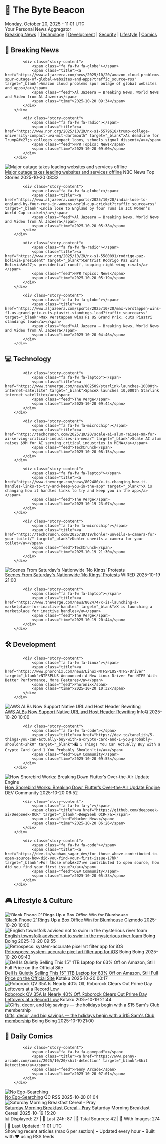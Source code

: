 <!-- Processing 54 RSS feeds at 2025-10-20 11:01:30 UTC -->
<!-- Processing: Penny Arcade -->
<!-- Processing: Poorly Drawn Lines -->
<!-- Processing: Garfield -->
<!-- Processing: Questionable Content -->
<!-- Processing: Girl Genius -->
<!-- Processing: Dinosaur Comics -->
<!-- Processing: CNN Breaking News -->
<!-- Processing: BBC World News -->
<!-- Processing: BBC Breaking News -->
<!-- Processing: NPR News -->
<!-- Processing: CBC News -->
<!-- Error processing https://rss.cbc.ca/lineup/topstories.xml: The read operation timed out -->
<!-- Processing: Reuters World News -->
<!-- Processing: Associated Press Breaking -->
<!-- Processing: NBC News Breaking -->
<!-- Processing: Sky News World -->
<!-- Processing: TechCrunch -->
<!-- Processing: Ars Technica -->
<!-- Processing: O'Reilly Radar -->
<!-- Processing: Lobsters Python -->
<!-- Processing: Hacker News -->
<!-- Processing: StackOverflow Blog -->
<!-- Processing: Phoronix Linux News -->
<!-- Processing: OMG! Ubuntu -->
<!-- Processing: DistroWatch -->
<!-- Processing: Linux.com -->
<!-- Processing: Martin Fowler -->
<!-- Processing: Coding Horror -->
<!-- Processing: The Pragmatic Engineer -->
<!-- Processing: Kotaku -->
<!-- Processing: Boing Boing -->
<!-- Generated 6 new posts out of 30 feeds processed -->
<div class="newspaper-header">
    <h1 class="newspaper-title">📰 The Byte Beacon</h1>
    <div class="newspaper-date">Monday, October 20, 2025 - 11:01 UTC</div>
    <div class="newspaper-subtitle">Your Personal News Aggregator</div>
</div>

<div class="newspaper-nav">
    <a href="#breaking">Breaking News</a> |
    <a href="#tech">Technology</a> |
    <a href="#dev">Development</a> |
    <a href="#security">Security</a> |
    <a href="#lifestyle">Lifestyle</a> |
    <a href="#webcomics">Comics</a>
</div>

<div class="news-section breaking-news" id="breaking">
<h2 class="section-header">🚨 Breaking News</h2>
<div class="stories-container">
<div class="story">
            
            <div class="story-content">
                <span class="fa fa-fw fa-globe"></span>
                <span class="title"><a href="https://www.aljazeera.com/news/2025/10/20/amazon-cloud-problems-spur-outage-of-global-websites-and-apps?traffic_source=rss" target="_blank">Amazon cloud problems spur outage of global websites and apps</a></span>
                <span class="feed">Al Jazeera – Breaking News, World News and Video from Al Jazeera</span>
                <span class="time">2025-10-20 09:34</span>
            </div>
        </div>
<div class="story">
            
            <div class="story-content">
                <span class="fa fa-fw fa-radio"></span>
                <span class="title"><a href="https://www.npr.org/2025/10/20/nx-s1-5579618/trump-college-university-compact-uva-mit-dartmouth" target="_blank">As deadline for Trump&#x27;s colleges compact looms, schools signal dissent</a></span>
                <span class="feed">NPR Topics: News</span>
                <span class="time">2025-10-20 09:00</span>
            </div>
        </div>
<div class="story">
            <img src="https://media-cldnry.s-nbcnews.com/image/upload/t_fit_1500w/rockcms/2021-12/211215-las-vegas-the-venetian-expo-aws-ac-1159p-b07aeb.jpg" alt="Major outage takes leading websites and services offline" class="story-image" loading="lazy" onerror="this.style.display='none'">
            <div class="story-content">
                <span class="fa fa-fw fa-broadcast-tower"></span>
                <span class="title"><a href="https://www.nbcnews.com/news/us-news/amazon-web-services-outage-websites-offline-rcna238594" target="_blank">Major outage takes leading websites and services offline</a></span>
                <span class="feed">NBC News Top Stories</span>
                <span class="time">2025-10-20 08:32</span>
            </div>
        </div>
<div class="story">
            
            <div class="story-content">
                <span class="fa fa-fw fa-globe"></span>
                <span class="title"><a href="https://www.aljazeera.com/sports/2025/10/20/india-lose-to-england-by-four-runs-in-womens-world-cup-cricket?traffic_source=rss" target="_blank">India lose to England by four runs in ICC Women’s World Cup cricket</a></span>
                <span class="feed">Al Jazeera – Breaking News, World News and Video from Al Jazeera</span>
                <span class="time">2025-10-20 05:38</span>
            </div>
        </div>
<div class="story">
            
            <div class="story-content">
                <span class="fa fa-fw fa-radio"></span>
                <span class="title"><a href="https://www.npr.org/2025/10/20/nx-s1-5580091/rodrigo-paz-bolivia-president" target="_blank">Centrist Rodrigo Paz wins Bolivia&#x27;s presidential runoff, topping right-wing rival</a></span>
                <span class="feed">NPR Topics: News</span>
                <span class="time">2025-10-20 05:19</span>
            </div>
        </div>
<div class="story">
            
            <div class="story-content">
                <span class="fa fa-fw fa-globe"></span>
                <span class="title"><a href="https://www.aljazeera.com/sports/2025/10/20/max-verstappen-wins-f1-us-grand-prix-cuts-piastri-standings-lead?traffic_source=rss" target="_blank">Max Verstappen wins F1 US Grand Prix; cuts Piastri standings lead</a></span>
                <span class="feed">Al Jazeera – Breaking News, World News and Video from Al Jazeera</span>
                <span class="time">2025-10-20 04:46</span>
            </div>
        </div>
</div>
</div>
<div class="news-section tech-news" id="tech">
<h2 class="section-header">💻 Technology</h2>
<div class="stories-container">
<div class="story">
            
            <div class="story-content">
                <span class="fa fa-fw fa-laptop"></span>
                <span class="title"><a href="https://www.theverge.com/news/802509/starlink-launches-10000th-internet-satellite" target="_blank">SpaceX launches 10,000th Starlink internet satellite</a></span>
                <span class="feed">The Verge</span>
                <span class="time">2025-10-20 09:44</span>
            </div>
        </div>
<div class="story">
            
            <div class="story-content">
                <span class="fa fa-fw fa-microchip"></span>
                <span class="title"><a href="https://techcrunch.com/2025/10/20/scale-ai-alum-raises-9m-for-ai-serving-critical-industries-in-mena/" target="_blank">Scale AI alum raises $9M for AI serving critical industries in MENA</a></span>
                <span class="feed">TechCrunch</span>
                <span class="time">2025-10-20 08:15</span>
            </div>
        </div>
<div class="story">
            
            <div class="story-content">
                <span class="fa fa-fw fa-laptop"></span>
                <span class="title"><a href="https://www.theverge.com/news/802480/x-is-changing-how-it-handles-links-to-try-and-keep-you-in-the-app" target="_blank">X is changing how it handles links to try and keep you in the app</a></span>
                <span class="feed">The Verge</span>
                <span class="time">2025-10-19 23:07</span>
            </div>
        </div>
<div class="story">
            
            <div class="story-content">
                <span class="fa fa-fw fa-microchip"></span>
                <span class="title"><a href="https://techcrunch.com/2025/10/19/kohler-unveils-a-camera-for-your-toilet/" target="_blank">Kohler unveils a camera for your toilet</a></span>
                <span class="feed">TechCrunch</span>
                <span class="time">2025-10-19 21:30</span>
            </div>
        </div>
<div class="story">
            <img src="https://media.wired.com/photos/68f54d436dbb311a3f54d8e9/master/pass/ENR_OctNoKings_12.jpg" alt="Scenes From Saturday&#x27;s Nationwide ‘No Kings’ Protests" class="story-image" loading="lazy" onerror="this.style.display='none'">
            <div class="story-content">
                <span class="fa fa-fw fa-bolt"></span>
                <span class="title"><a href="https://www.wired.com/story/no-kings-protests-photos/" target="_blank">Scenes From Saturday&#x27;s Nationwide ‘No Kings’ Protests</a></span>
                <span class="feed">WIRED</span>
                <span class="time">2025-10-19 21:00</span>
            </div>
        </div>
<div class="story">
            
            <div class="story-content">
                <span class="fa fa-fw fa-laptop"></span>
                <span class="title"><a href="https://www.theverge.com/news/802474/x-is-launching-a-marketplace-for-inactive-handles" target="_blank">X is launching a marketplace for inactive handles</a></span>
                <span class="feed">The Verge</span>
                <span class="time">2025-10-19 20:44</span>
            </div>
        </div>
</div>
</div>
<div class="news-section dev-news" id="dev">
<h2 class="section-header">🛠️ Development</h2>
<div class="stories-container">
<div class="story">
            
            <div class="story-content">
                <span class="fa fa-fw fa-linux"></span>
                <span class="title"><a href="https://www.phoronix.com/news/Linux-NTFSPLUS-NTFS-Driver" target="_blank">NTFSPLUS Announced: A New Linux Driver For NTFS With Better Performance, More Features</a></span>
                <span class="feed">Phoronix</span>
                <span class="time">2025-10-20 10:32</span>
            </div>
        </div>
<div class="story">
            <img src="https://res.infoq.com/news/2025/10/aws-alb-url-host-header-rewrite/en/headerimage/generatedHeaderImage-1760697838161.jpg" alt="AWS ALBs Now Support Native URL and Host Header Rewriting" class="story-image" loading="lazy" onerror="this.style.display='none'">
            <div class="story-content">
                <span class="fa fa-fw fa-info-circle"></span>
                <span class="title"><a href="https://www.infoq.com/news/2025/10/aws-alb-url-host-header-rewrite/?utm_campaign=infoq_content&utm_source=infoq&utm_medium=feed&utm_term=global" target="_blank">AWS ALBs Now Support Native URL and Host Header Rewriting</a></span>
                <span class="feed">InfoQ</span>
                <span class="time">2025-10-20 10:00</span>
            </div>
        </div>
<div class="story">
            
            <div class="story-content">
                <span class="fa fa-fw fa-code"></span>
                <span class="title"><a href="https://dev.to/tanelith/5-things-you-can-actually-buy-with-a-crypto-card-and-1-you-probably-shouldnt-2hk0" target="_blank">🛍️ 5 Things You Can Actually Buy with a Crypto Card (and 1 You Probably Shouldn’t)</a></span>
                <span class="feed">DEV Community</span>
                <span class="time">2025-10-20 09:55</span>
            </div>
        </div>
<div class="story">
            <img src="https://media2.dev.to/dynamic/image/width=800%2Cheight=%2Cfit=scale-down%2Cgravity=auto%2Cformat=auto/https%3A%2F%2Fdev-to-uploads.s3.amazonaws.com%2Fuploads%2Farticles%2Ffhc7rqhcj37sqouvbl4o.png" alt="How Shorebird Works: Breaking Down Flutter’s Over-the-Air Update Engine" class="story-image" loading="lazy" onerror="this.style.display='none'">
            <div class="story-content">
                <span class="fa fa-fw fa-code"></span>
                <span class="title"><a href="https://dev.to/kiddo4lyf/how-shorebird-works-breaking-down-flutters-over-the-air-update-engine-4lc5" target="_blank">How Shorebird Works: Breaking Down Flutter’s Over-the-Air Update Engine</a></span>
                <span class="feed">DEV Community</span>
                <span class="time">2025-10-20 06:52</span>
            </div>
        </div>
<div class="story">
            
            <div class="story-content">
                <span class="fa fa-fw fa-y"></span>
                <span class="title"><a href="https://github.com/deepseek-ai/DeepSeek-OCR" target="_blank">DeepSeek OCR</a></span>
                <span class="feed">Hacker News</span>
                <span class="time">2025-10-20 06:26</span>
            </div>
        </div>
<div class="story">
            
            <div class="story-content">
                <span class="fa fa-fw fa-code"></span>
                <span class="title"><a href="https://dev.to/subham_sagar_dev/for-those-whove-contributed-to-open-source-how-did-you-find-your-first-issue-17hk" target="_blank">For those who&#x27;ve contributed to open source, how did you find your first issue?</a></span>
                <span class="feed">DEV Community</span>
                <span class="time">2025-10-20 05:33</span>
            </div>
        </div>
</div>
</div>
<div class="news-section lifestyle-news" id="lifestyle">
<h2 class="section-header">🎮 Lifestyle & Culture</h2>
<div class="stories-container">
<div class="story">
            <img src="https://gizmodo.com/app/uploads/2025/09/BLACK_PHONE_2-2-1280x853.jpg" alt="‘Black Phone 2’ Rings Up a Box Office Win for Blumhouse" class="story-image" loading="lazy" onerror="this.style.display='none'">
            <div class="story-content">
                <span class="fa fa-fw fa-computer"></span>
                <span class="title"><a href="https://gizmodo.com/black-phone-2-rings-up-a-box-office-win-for-blumhouse-2000674197" target="_blank">‘Black Phone 2’ Rings Up a Box Office Win for Blumhouse</a></span>
                <span class="feed">Gizmodo</span>
                <span class="time">2025-10-20 10:00</span>
            </div>
        </div>
<div class="story">
            <img src="https://i0.wp.com/boingboing.net/wp-content/uploads/2025/10/c4997b20-ac1c-11f0-a20e-778f714a31ba.jpg.webp?fit=1536%2C863&amp;quality=55&amp;ssl=1" alt="English townsfolk advised not to swim in the mysterious river foam" class="story-image" loading="lazy" onerror="this.style.display='none'">
            <div class="story-content">
                <span class="fa fa-fw fa-arrow-right"></span>
                <span class="title"><a href="https://boingboing.net/2025/10/20/english-townsfolk-advised-not-to-swim-in-the-mysterious-river-foam.html" target="_blank">English townsfolk advised not to swim in the mysterious river foam</a></span>
                <span class="feed">Boing Boing</span>
                <span class="time">2025-10-20 09:55</span>
            </div>
        </div>
<div class="story">
            <img src="https://i0.wp.com/boingboing.net/wp-content/uploads/2025/10/retrospecs-day_out_enterprise.png?fit=1280%2C1024&amp;quality=55&amp;ssl=1" alt="Retrospecs: system-accurate pixel art filter app for iOS" class="story-image" loading="lazy" onerror="this.style.display='none'">
            <div class="story-content">
                <span class="fa fa-fw fa-arrow-right"></span>
                <span class="title"><a href="https://boingboing.net/2025/10/20/retrospecs-system-accurate-pixel-art-filter-app-for-ios.html" target="_blank">Retrospecs: system-accurate pixel art filter app for iOS</a></span>
                <span class="feed">Boing Boing</span>
                <span class="time">2025-10-20 09:43</span>
            </div>
        </div>
<div class="story">
            <img src="https://kotaku.com/app/uploads/2025/10/dell-15-1-laptop-1280x853.jpg" alt="Dell Is Quietly Selling This 15″ 1TB Laptop for 63% Off on Amazon, Still Full Price on the Official Site" class="story-image" loading="lazy" onerror="this.style.display='none'">
            <div class="story-content">
                <span class="fa fa-fw fa-gamepad"></span>
                <span class="title"><a href="https://kotaku.com/dell-is-quietly-selling-this-15-1tb-laptop-for-70-off-on-amazon-still-full-price-on-the-official-site-2000634459" target="_blank">Dell Is Quietly Selling This 15″ 1TB Laptop for 63% Off on Amazon, Still Full Price on the Official Site</a></span>
                <span class="feed">Kotaku</span>
                <span class="time">2025-10-20 00:17</span>
            </div>
        </div>
<div class="story">
            <img src="https://kotaku.com/app/uploads/2025/10/roborock-qrevo-qv-35a-1280x853.jpg" alt="Roborock QV 35A Is Nearly 40% Off, Roborock Clears Out Prime Day Leftovers at a Record Low" class="story-image" loading="lazy" onerror="this.style.display='none'">
            <div class="story-content">
                <span class="fa fa-fw fa-gamepad"></span>
                <span class="title"><a href="https://kotaku.com/roborock-qv-35a-is-nearly-40-off-roborock-clears-out-prime-day-leftovers-at-a-record-low-2000634453" target="_blank">Roborock QV 35A Is Nearly 40% Off, Roborock Clears Out Prime Day Leftovers at a Record Low</a></span>
                <span class="feed">Kotaku</span>
                <span class="time">2025-10-19 21:44</span>
            </div>
        </div>
<div class="story">
            <img src="https://i0.wp.com/boingboing.net/wp-content/uploads/2025/10/1-Year-Sams-Club-Membership-with-Auto-Renew-1.jpg?fit=1200%2C800&amp;quality=60&amp;ssl=1" alt="Gifts, decor, and big savings — the holidays begin with a $15 Sam&#x27;s Club membership" class="story-image" loading="lazy" onerror="this.style.display='none'">
            <div class="story-content">
                <span class="fa fa-fw fa-arrow-right"></span>
                <span class="title"><a href="https://boingboing.net/2025/10/19/gifts-decor-and-big-savings-the-holidays-begin-with-a-15-sams-club-membership.html" target="_blank">Gifts, decor, and big savings — the holidays begin with a $15 Sam&#x27;s Club membership</a></span>
                <span class="feed">Boing Boing</span>
                <span class="time">2025-10-19 21:00</span>
            </div>
        </div>
</div>
</div>
<div class="news-section webcomics-section" id="webcomics">
<h2 class="section-header">🎨 Daily Comics</h2>
<div class="stories-container">
<div class="story">
            
            <div class="story-content">
                <span class="fa fa-fw fa-gamepad"></span>
                <span class="title"><a href="https://www.penny-arcade.com/comic/2025/10/20/shit-detection" target="_blank">Shit Detection</a></span>
                <span class="feed">Penny Arcade</span>
                <span class="time">2025-10-20 07:01</span>
            </div>
        </div>
<div class="story">
            <img src="http://www.questionablecontent.net/comics/5682.png" alt="No Ego-Searching" class="story-image" loading="lazy" onerror="this.style.display='none'">
            <div class="story-content">
                <span class="fa fa-fw fa-music"></span>
                <span class="title"><a href="http://questionablecontent.net/view.php?comic=5682" target="_blank">No Ego-Searching</a></span>
                <span class="feed">QC RSS</span>
                <span class="time">2025-10-20 01:04</span>
            </div>
        </div>
<div class="story">
            <img src="https://www.smbc-comics.com/comics/1760840493-20251019.png" alt="Saturday Morning Breakfast Cereal - Pray" class="story-image" loading="lazy" onerror="this.style.display='none'">
            <div class="story-content">
                <span class="fa fa-fw fa-smile"></span>
                <span class="title"><a href="https://www.smbc-comics.com/comic/pray-2" target="_blank">Saturday Morning Breakfast Cereal - Pray</a></span>
                <span class="feed">Saturday Morning Breakfast Cereal</span>
                <span class="time">2025-10-19 15:20</span>
            </div>
        </div>
</div>
</div>

<div class="newspaper-footer">
    <div class="stats">
        📊 Displayed: 27 | 📅 Last 24h: 87 | 📡 Total Sources: 42 | 📸 With Images: 274 |
        🔄 Last Updated: 11:01 UTC
    </div>
    <div class="footer-note">
        Showing recent articles (max 6 per section) • Updated every hour • Built with ❤️ using RSS feeds
    </div>
</div>
